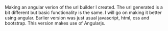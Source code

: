 Making an angular verion of the url builder I created.
The url generated is a bit different but basic functionality is the same.
I will go on making it better using angular.
Earlier version was just usual javascript, html, css and bootstrap.
This version makes use of Angularjs.
